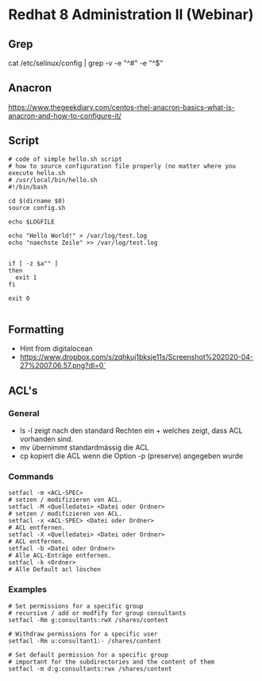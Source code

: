 # Redhat 8 Administration II (Webinar) 

## Grep ##

cat /etc/selinux/config | grep -v -e "^#" -e "^$"

## Anacron 

https://www.thegeekdiary.com/centos-rhel-anacron-basics-what-is-anacron-and-how-to-configure-it/

## Script 

```
# code of simple hello.sh script 
# how to source configuration file properly (no matter where you execute hello.sh
# /usr/local/bin/hello.sh 
#!/bin/bash

cd $(dirname $0)
source config.sh

echo $LOGFILE

echo "Hello World!" > /var/log/test.log
echo "naechste Zeile" >> /var/log/test.log


if [ -z $a"" ]
then
  exit 1
fi

exit 0


```

## Formatting 

- Hint from digitalocean 
- https://www.dropbox.com/s/zqhkuj1bksje11s/Screenshot%202020-04-27%2007.06.57.png?dl=0`

## ACL's 

### General 

- ls -l zeigt nach den standard Rechten ein + welches zeigt, dass ACL vorhanden sind.
- mv übernimmt standardmässig die ACL
- cp kopiert die ACL wenn die Option -p (preserve) angegeben wurde

### Commands

```
setfacl -m <ACL-SPEC>
# setzen / modifizieren von ACL.
setfacl -M <Quelledatei> <Datei oder Ordner>
# setzen / modifizieren von ACL.
setfacl -x <ACL-SPEC> <Datei oder Ordner>
# ACL entfernen.
setfacl -X <Quelledatei> <Datei oder Ordner>
# ACL entfernen.
setfacl -b <Datei oder Ordner>
# Alle ACL-Enträge entfernen.
setfacl -k <Ordner>
# Alle Default acl löschen
```

### Examples 

```
# Set permissions for a specific group 
# recursive / add or modfify for group consultants 
setfacl -Rm g:consultants:rwX /shares/content

# Withdraw permissions for a specific user 
setfacl -Rm u:consultant1:- /shares/content

# Set default permission for a specific group 
# important for the subdirectories and the content of them
setfacl -m d:g:consultants:rwx /shares/content

```

